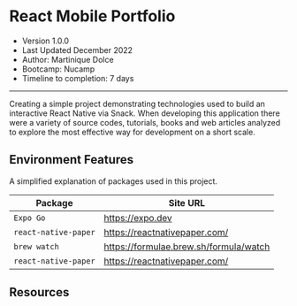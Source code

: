# React Mobile Portfolio
- Version 1.0.0
- Last Updated December 2022
- Author: Martinique Dolce
- Bootcamp: Nucamp
- Timeline to completion: 7 days
---
Creating a simple project demonstrating technologies used to build an interactive React Native via Snack.
When developing this application there were a variety of source codes, tutorials, books and web articles analyzed to explore the most effective way for development on a short scale.

## Environment Features
A simplified explanation of packages used in this project.


| Package                            | Site URL                               |
|------------------------------------|----------------------------------------|
| `Expo Go`                          | https://expo.dev                       |
| `react-native-paper`               | https://reactnativepaper.com/          |
| `brew watch`                       | https://formulae.brew.sh/formula/watch |
| `react-native-paper`               | https://reactnativepaper.com/          |


## Resources 
